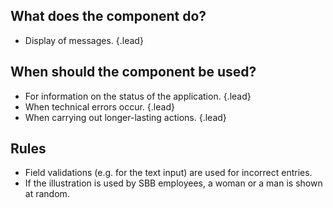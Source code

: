 ## What does the component do?
* Display of messages. {.lead}

## When should the component be used?
* For information on the status of the application. {.lead}
* When technical errors occur. {.lead}
* When carrying out longer-lasting actions. {.lead}

## Rules
* Field validations (e.g. for the <sbb-link variant="inline" type="button" href="/{{page.lang}}/design-system/mobile/components/text-input/">text input</sbb-link>) are used for incorrect entries.
* If the illustration is used by SBB employees, a woman or a man is shown at random.
